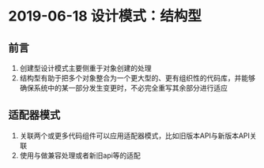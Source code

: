 # 2019-06-18 设计模式：结构型

## 前言
1. 创建型设计模式主要侧重于对象创建的处理
2. 结构型有助于把多个对象整合为一个更大型的、更有组织性的代码库，并能够确保系统中的某一部分发生变更时，不必完全重写其余部分进行适应

## 适配器模式

1. 关联两个或更多代码组件可以应用适配器模式，比如旧版本API与新版本API关联
2. 使用与做兼容处理或者新旧api等的适配